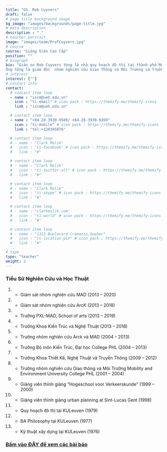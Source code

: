 ```yaml
---
title: "GS. Rob Cuyvers"
draft: false
# page title background image
bg_image: "images/backgrounds/page-title.jpg"
# meta description
description : "."
# teacher portrait
image: "images/team/ProfCuyvers.jpg"
# course
course: "Giảng Viên Cao Cấp"
position: ""
# biograph
bio: "Giáo sư Rob Cuyvers từng là nhà quy hoạch đô thị tại thành phố Mechelen, Bỉ và cố vấn cao cấp cho nhiều công ty tư nhân và chính phủ Flemish. Ông đã quản lý thành công nhiều dự án lớn và phức tạp ở cấp vùng và đô thị. Ông cũng dẫn dắt nhiều nhóm, phát triển mục tiêu và tầm nhìn (vd: Lamot-site Mechelen, Park Spoor Noord Antwerp, Spatial Structure Plan Antwerp). Ông có nhiều kinh nghiệm thúc đẩy quá trình tham gia ở nhiều tác nhân bao gồm công dân, nhà hoạch định kinh tế, nhà quy hoạch, tác nhân xã hội và những nhà làm chính sách.
Ông từng là giám đốc  nhóm nghiên cứu Giao Thông và Môi Trường và Trưởng Bộ môn Kiến trúc (Architecture, Interior Architecture and Arts) tại Đại học College PHL. Ông cũng từng là Trưởng Khoa Kiến Trúc và Nghệ thuật tại Đại học Hasselt, thúc đẩy nhiều dự án cộng đồng và quốc tế. Ông từng là thành viên ban giám khảo cảu nhiều giải thưởng, cuộc thi và tuyển chọn (vd: Flemish Governmental Architect)."
# interest
interest: [""]
# contact info
contact:
  # contact item loop
  - name : "iscm@ueh.edu.vn"
    icon : "ti-email" # icon pack : https://themify.me/themify-icons
    link : "iscm@ueh.edu.vn"

  # contact item loop
  - name : "+84-28-3930-9589/ +84-28-3930-9269"
    icon : "ti-mobile" # icon pack : https://themify.me/themify-icons
    link : "tel:+120345876"

  # contact item loop
  # - name : "Clark Malik"
  #   icon : "ti-facebook" # icon pack : https://themify.me/themify-icons
  #   link : "#"

  # contact item loop
  # - name : "Clark Malik"
  #   icon : "ti-twitter-alt" # icon pack : https://themify.me/themify-icons
  #   link : "#"

  # contact item loop
  # - name : "Clark Malik"
  #   icon : "ti-skype" # icon pack : https://themify.me/themify-icons
  #   link : "#"

  # contact item loop
  # - name : "clarkmalik.com"
  #   icon : "ti-world" # icon pack : https://themify.me/themify-icons
  #   link : "#"

  # contact item loop
  # - name : "1313 Boulevard Cremazie,Quebec"
  #   icon : "ti-location-pin" # icon pack : https://themify.me/themify-icons
  #   link : "#"

# type
type: "teacher"
weight: 2
---
```


### Tiểu Sử Nghiên Cứu và Học Thuật
1. * 	Giám sát nhóm nghiên cứu MAD (2013 – 2020)
1. * 	Giám sát nhóm nghiên cứu ArcK (2013 – 2018)
1. * 	Trưởng PXL-MAD, School of arts (2013 – 2019)
1. * 	Trưởng Khoa Kiến Trúc và Nghệ Thuật (2013 – 2018)
1. * 	Trưởng nhóm nghiên cứu Arck và MAD (2004 – 2013)
1. * 	Trưởng Bộ môn Kiến Trúc, Đại học College PHL (2004 – 2013)
1. * 	Trưởng Khoa Thiết Kế, Nghệ Thuật và Truyền Thông (2009 – 2012)
1. * 	Trưởng nhóm nghiên cứu Giao thông và Môi Trường Mobility and Environment University College PHL (2001 – 2004)
1. * 	Giảng viên thỉnh giảng “Hogeschool voor Verkeerskunde” (1999 – 2000)
1. * 	Giảng viên thỉnh giảng urban planning at Sint-Lucas Gent (1998)
1. * 	Quy hoạch đô thị tại KULeuven (1979)
1. * 	BA Philosophy tại KULeuven (1977)
1. * 	Kỹ thuật xây dựng tại KULeuven (1976)

### [Bấm vào ĐÂY để xem các bài báo](https://documentserver.uhasselt.be/cris/rp/rp03105;jsessionid=9239716EE0C82C579448DBAC8321F7D6)
